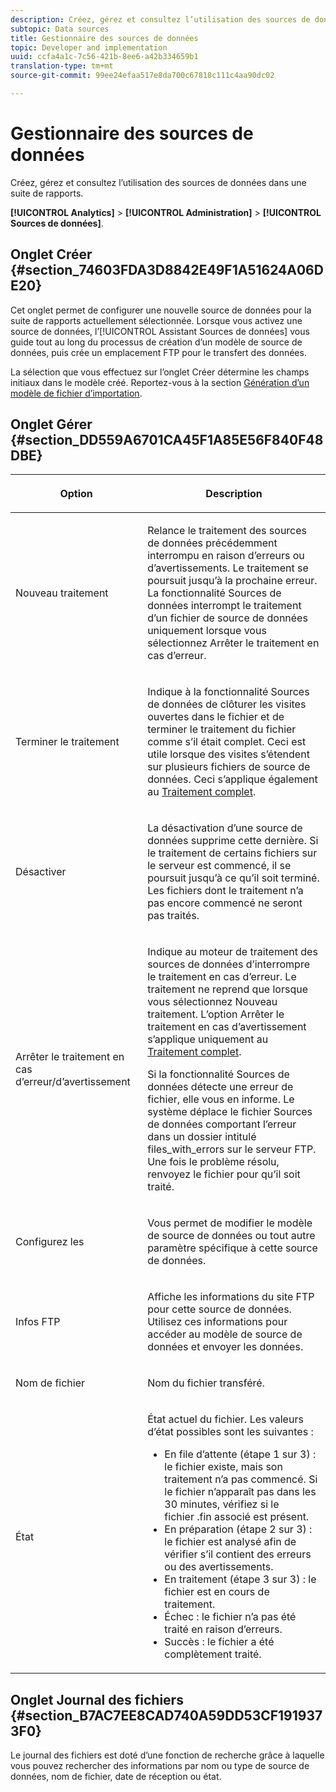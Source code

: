 ```yaml
---
description: Créez, gérez et consultez l’utilisation des sources de données dans une suite de rapports.
subtopic: Data sources
title: Gestionnaire des sources de données
topic: Developer and implementation
uuid: ccfa4a1c-7c56-421b-8ee6-a42b334659b1
translation-type: tm+mt
source-git-commit: 99ee24efaa517e8da700c67818c111c4aa90dc02

---
```



# Gestionnaire des sources de données

Créez, gérez et consultez l’utilisation des sources de données dans une suite de rapports.

**[!UICONTROL Analytics]** > **[!UICONTROL Administration]** > **[!UICONTROL Sources de données]**.

## Onglet Créer {#section_74603FDA3D8842E49F1A51624A06DE20}

Cet onglet permet de configurer une nouvelle source de données pour la suite de rapports actuellement sélectionnée.  Lorsque vous activez une source de données, l’[!UICONTROL Assistant Sources de données] vous guide tout au long du processus de création d’un modèle de source de données, puis crée un emplacement FTP pour le transfert des données.

La sélection que vous effectuez sur l’onglet Créer détermine les champs initiaux dans le modèle créé. Reportez-vous à la section [Génération d’un modèle de fichier d’importation](/help/import/c-data-sources/datasrc-template/t-datasrc-creating-data-sources-file.md).

## Onglet Gérer {#section_DD559A6701CA45F1A85E56F840F48DBE}

<table id="table_F74696EC855441328CFE0BF49C20D9B0"> 
 <thead> 
  <tr> 
   <th colname="col1" class="entry"> <p>Option </p> </th> 
   <th colname="col2" class="entry"> <p>Description </p> </th> 
  </tr> 
 </thead>
 <tbody> 
  <tr> 
   <td colname="col1"> <p>Nouveau traitement </p> </td> 
   <td colname="col2"> <p>Relance le traitement des sources de données précédemment interrompu en raison d’erreurs ou d’avertissements. Le traitement se poursuit jusqu’à la prochaine erreur. La fonctionnalité Sources de données interrompt le traitement d’un fichier de source de données uniquement lorsque vous sélectionnez <span class="uicontrol">Arrêter le traitement en cas d’erreur</span>. </p> </td> 
  </tr> 
  <tr> 
   <td colname="col1"> <p>Terminer le traitement </p> </td> 
   <td colname="col2"> <p>Indique à la fonctionnalité Sources de données de clôturer les visites ouvertes dans le fichier et de terminer le traitement du fichier comme s’il était complet. Ceci est utile lorsque des visites s’étendent sur plusieurs fichiers de source de données. Ceci s’applique également au <a href="/help/import/c-data-sources/c-datasrc-types/datasrc-full-processing.md"   > Traitement complet</a>. </p> </td> 
  </tr> 
  <tr> 
   <td colname="col1"> <p>Désactiver </p> </td> 
   <td colname="col2"> <p> La désactivation d’une source de données supprime cette dernière. Si le traitement de certains fichiers sur le serveur est commencé, il se poursuit jusqu’à ce qu’il soit terminé. Les fichiers dont le traitement n’a pas encore commencé ne seront pas traités. </p> </td> 
  </tr> 
  <tr> 
   <td colname="col1"> <p>Arrêter le traitement en cas d’erreur/d’avertissement </p> </td> 
   <td colname="col2"> <p> Indique au moteur de traitement des sources de données d’interrompre le traitement en cas d’erreur. Le traitement ne reprend que lorsque vous sélectionnez Nouveau traitement. L’option Arrêter le traitement en cas d’avertissement s’applique uniquement au <a href="/help/import/c-data-sources/c-datasrc-types/datasrc-full-processing.md"   > Traitement complet</a>. </p> <p>Si la fonctionnalité Sources de données détecte une erreur de fichier, elle vous en informe. Le système déplace le fichier Sources de données comportant l’erreur dans un dossier intitulé <span class="filepath">files_with_errors</span> sur le serveur FTP. Une fois le problème résolu, renvoyez le fichier pour qu’il soit traité. </p> </td> 
  </tr> 
  <tr> 
   <td colname="col1"> <p>Configurez les </p> </td> 
   <td colname="col2"> <p>Vous permet de modifier le modèle de source de données ou tout autre paramètre spécifique à cette source de données. </p> </td> 
  </tr> 
  <tr> 
   <td colname="col1"> <p>Infos FTP </p> </td> 
   <td colname="col2"> <p>Affiche les informations du site FTP pour cette source de données. Utilisez ces informations pour accéder au modèle de source de données et envoyer les données. </p> </td> 
  </tr> 
  <tr> 
   <td colname="col1"> <p>Nom de fichier </p> </td> 
   <td colname="col2"> <p>Nom du fichier transféré. </p> </td> 
  </tr> 
  <tr> 
   <td colname="col1"> <p>État </p> </td> 
   <td colname="col2"> <p> État actuel du fichier. Les valeurs d’état possibles sont les suivantes : </p> 
    <ul id="ul_56A0BF8C1BE249F6BB39B0D11DA3997F"> 
     <li id="li_BAB359E08EDE4E0298C0362258789603">En file d’attente (étape 1 sur 3) : le fichier existe, mais son traitement n’a pas commencé. Si le fichier n’apparaît pas dans les 30 minutes, vérifiez si le fichier <span class="filepath">.fin</span> associé est présent. </li> 
     <li id="li_A09A14F42CB74F01B694799740B3DA17">En préparation (étape 2 sur 3) : le fichier est analysé afin de vérifier s’il contient des erreurs ou des avertissements. </li> 
     <li id="li_793FDCDB64CF434D82CAF5B6E9BDE557">En traitement (étape 3 sur 3) : le fichier est en cours de traitement. </li> 
     <li id="li_1D8C4B241FF0453EAF7DDFD8354C5573">Échec : le fichier n’a pas été traité en raison d’erreurs. </li> 
     <li id="li_A52507602FB4492B83A70AF6449A539A">Succès : le fichier a été complètement traité. </li> 
    </ul> </td> 
  </tr> 
 </tbody> 
</table>

## Onglet Journal des fichiers {#section_B7AC7EE8CAD740A59DD53CF1919373F0}

Le journal des fichiers est doté d’une fonction de recherche grâce à laquelle vous pouvez rechercher des informations par nom ou type de source de données, nom de fichier, date de réception ou état.
